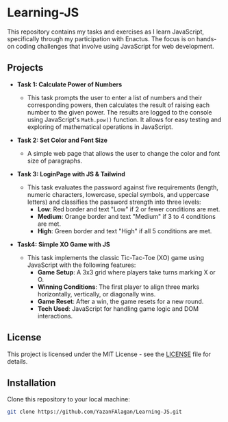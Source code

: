 # Learning-JS

This repository contains my tasks and exercises as I learn JavaScript, specifically through my participation with Enactus.
The focus is on hands-on coding challenges that involve using JavaScript for web development.

## Projects

- **Task 1: Calculate Power of Numbers**
  - This task prompts the user to enter a list of numbers and their corresponding powers, then calculates the result of raising each number to the given power. 
    The results are logged to the console using JavaScript's `Math.pow()` function. 
    It allows for easy testing and exploring of mathematical operations in JavaScript.

- **Task 2: Set Color and Font Size**
  - A simple web page that allows the user to change the color and font size of paragraphs.

- **Task 3: LoginPage with JS & Tailwind**
  - This task evaluates the password against five requirements (length, numeric characters, lowercase, special symbols, and uppercase letters) and classifies the password strength into three levels:
    - **Low**: Red border and text "Low" if 2 or fewer conditions are met.
    - **Medium**: Orange border and text "Medium" if 3 to 4 conditions are met.
    - **High**: Green border and text "High" if all 5 conditions are met.

- **Task4: Simple XO Game with JS**
  - This task implements the classic Tic-Tac-Toe (XO) game using JavaScript with the following features:
    - **Game Setup**: A 3x3 grid where players take turns marking X or O.
    - **Winning Conditions**: The first player to align three marks horizontally, vertically, or diagonally wins.
    - **Game Reset**: After a win, the game resets for a new round.
    - **Tech Used**: JavaScript for handling game logic and DOM interactions.

  
## License
This project is licensed under the MIT License - see the [LICENSE](LICENSE) file for details.

## Installation
Clone this repository to your local machine:

```bash
git clone https://github.com/YazanFAlagan/Learning-JS.git

